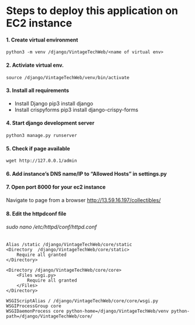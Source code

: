# Steps to deploy this application on EC2 instance
#### 1. Create virtual environment
	python3 -m venv /django/VintageTechWeb/<name of virtual env>
#### 2. Activiate virtual env.
    source /django/VintageTechWeb/venv/bin/activate
#### 3. Install all requirements
- Install Django
    	pip3 install django
- Install crispyforms
    	pip3 install django-crispy-forms

#### 4. Start django development server
	python3 manage.py runserver

#### 5. Check if page available
	wget http://127.0.0.1/admin

#### 6. Add instance’s DNS name/IP to “Allowed Hosts” in settings.py

#### 7. Open port 8000 for your ec2 instance

Navigate to page from a browser
http://13.59.16.197/collectibles/

#### 8. Edit the httpdconf file
###### sudo nano /etc/httpd/conf/httpd.conf

	Alias /static /django/VintageTechWeb/core/static
	<Directory  /django/VintageTechWeb/core/static>
		Require all granted
	</Directory>

	<Directory /django/VintageTechWeb/core/core>
		<Files wsgi.py>
			Require all granted
		</Files>
	</Directory>

	WSGIScriptAlias / /django/VintageTechWeb/core/core/wsgi.py
	WSGIProcessGroup core
	WSGIDaemonProcess core python-home=/django/VintageTechWeb/venv python-path=/django/VintageTechWeb/core/
